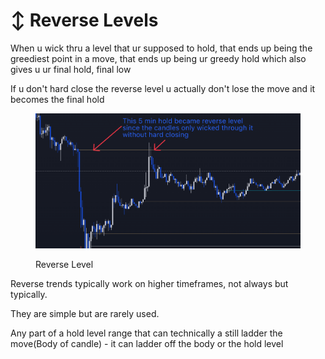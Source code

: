 # ↕ Reverse Levels

When u wick thru a level that ur supposed to hold, that ends up being the greediest point in a move, that ends up being ur greedy hold which also gives u ur final hold, final low

If u don't hard close the reverse level u actually don't lose the move and it becomes the final hold

<figure><img src="../../.gitbook/assets/image (15).png" alt=""><figcaption><p>Reverse Level</p></figcaption></figure>

Reverse trends typically work on higher timeframes, not always but typically.

They are simple but are rarely used.

Any part of a hold level range that can technically a still ladder the move(Body of candle) - it can ladder off the body or the hold level

